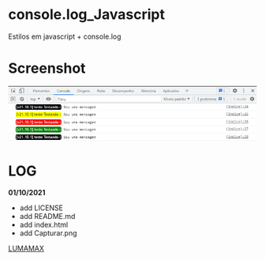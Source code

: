 # console.log_Javascript
Estilos em javascript + console.log

# Screenshot
![console.log](https://raw.githubusercontent.com/LuizBrunoST/console.log_Javascript/master/Capturar.PNG)

# LOG

**01/10/2021**
* add LICENSE
* add README.md
* add index.html
* add Capturar.png


[LUMAMAX](https://www.lumamax.com.br)
